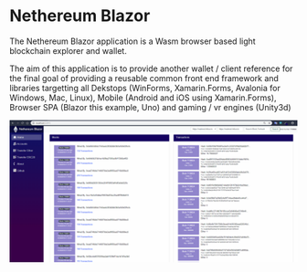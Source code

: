# Nethereum Blazor

The Nethereum Blazor application is a Wasm browser based light blockchain explorer and wallet.

The aim of this application is to provide another wallet / client reference for the final goal of providing a reusable common front end framework and libraries targetting all Dekstops (WinForms, Xamarin.Forms, Avalonia for Windows, Mac, Linux), Mobile (Android and iOS using Xamarin.Forms), Browser SPA (Blazor this example, Uno) and gaming / vr engines (Unity3d)


![Nethereum Blazor](Screenshots/NethereumBlazorDemo.gif "Nethereum Blazor")



